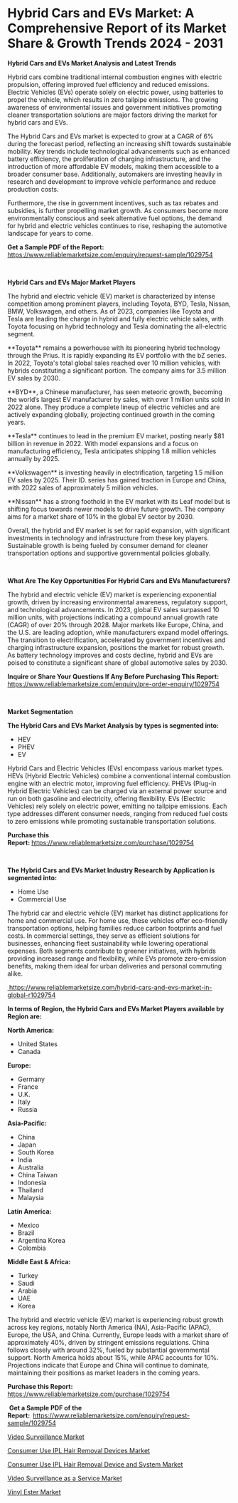 <p><h1>Hybrid Cars and EVs Market: A Comprehensive Report of its Market Share & Growth Trends 2024 - 2031</h1></p><p><strong>Hybrid Cars and EVs Market Analysis and Latest Trends</strong></p>
<p><p>Hybrid cars combine traditional internal combustion engines with electric propulsion, offering improved fuel efficiency and reduced emissions. Electric Vehicles (EVs) operate solely on electric power, using batteries to propel the vehicle, which results in zero tailpipe emissions. The growing awareness of environmental issues and government initiatives promoting cleaner transportation solutions are major factors driving the market for hybrid cars and EVs.</p><p>The Hybrid Cars and EVs market is expected to grow at a CAGR of 6% during the forecast period, reflecting an increasing shift towards sustainable mobility. Key trends include technological advancements such as enhanced battery efficiency, the proliferation of charging infrastructure, and the introduction of more affordable EV models, making them accessible to a broader consumer base. Additionally, automakers are investing heavily in research and development to improve vehicle performance and reduce production costs.</p><p>Furthermore, the rise in government incentives, such as tax rebates and subsidies, is further propelling market growth. As consumers become more environmentally conscious and seek alternative fuel options, the demand for hybrid and electric vehicles continues to rise, reshaping the automotive landscape for years to come.</p></p>
<p><strong>Get a Sample PDF of the Report:&nbsp;</strong> <a href="https://www.reliablemarketsize.com/enquiry/request-sample/1029754?utm_campaign=1720&utm_medium=2&utm_source=Github&utm_content=ia&utm_term=03122024&utm_id=hybrid-cars-and-evs">https://www.reliablemarketsize.com/enquiry/request-sample/1029754</a></p>
<p>&nbsp;</p>
<p><strong>Hybrid Cars and EVs Major Market Players</strong></p>
<p><p>The hybrid and electric vehicle (EV) market is characterized by intense competition among prominent players, including Toyota, BYD, Tesla, Nissan, BMW, Volkswagen, and others. As of 2023, companies like Toyota and Tesla are leading the charge in hybrid and fully electric vehicle sales, with Toyota focusing on hybrid technology and Tesla dominating the all-electric segment.</p><p>**Toyota** remains a powerhouse with its pioneering hybrid technology through the Prius. It is rapidly expanding its EV portfolio with the bZ series. In 2022, Toyota's total global sales reached over 10 million vehicles, with hybrids constituting a significant portion. The company aims for 3.5 million EV sales by 2030.</p><p>**BYD**, a Chinese manufacturer, has seen meteoric growth, becoming the world’s largest EV manufacturer by sales, with over 1 million units sold in 2022 alone. They produce a complete lineup of electric vehicles and are actively expanding globally, projecting continued growth in the coming years.</p><p>**Tesla** continues to lead in the premium EV market, posting nearly $81 billion in revenue in 2022. With model expansions and a focus on manufacturing efficiency, Tesla anticipates shipping 1.8 million vehicles annually by 2025.</p><p>**Volkswagen** is investing heavily in electrification, targeting 1.5 million EV sales by 2025. Their ID. series has gained traction in Europe and China, with 2022 sales of approximately 5 million vehicles.</p><p>**Nissan** has a strong foothold in the EV market with its Leaf model but is shifting focus towards newer models to drive future growth. The company aims for a market share of 10% in the global EV sector by 2030.</p><p>Overall, the hybrid and EV market is set for rapid expansion, with significant investments in technology and infrastructure from these key players. Sustainable growth is being fueled by consumer demand for cleaner transportation options and supportive governmental policies globally.</p></p>
<p>&nbsp;</p>
<p><strong>What Are The Key Opportunities For Hybrid Cars and EVs Manufacturers?</strong></p>
<p><p>The hybrid and electric vehicle (EV) market is experiencing exponential growth, driven by increasing environmental awareness, regulatory support, and technological advancements. In 2023, global EV sales surpassed 10 million units, with projections indicating a compound annual growth rate (CAGR) of over 20% through 2028. Major markets like Europe, China, and the U.S. are leading adoption, while manufacturers expand model offerings. The transition to electrification, accelerated by government incentives and charging infrastructure expansion, positions the market for robust growth. As battery technology improves and costs decline, hybrid and EVs are poised to constitute a significant share of global automotive sales by 2030.</p></p>
<p><strong>Inquire or Share Your Questions If Any Before Purchasing This Report:</strong> <a href="https://www.reliablemarketsize.com/enquiry/pre-order-enquiry/1029754?utm_campaign=1720&utm_medium=2&utm_source=Github&utm_content=ia&utm_term=03122024&utm_id=hybrid-cars-and-evs">https://www.reliablemarketsize.com/enquiry/pre-order-enquiry/1029754</a></p>
<p>&nbsp;</p>
<p><strong>Market Segmentation</strong></p>
<p><strong>The Hybrid Cars and EVs Market Analysis by types is segmented into:</strong></p>
<p><ul><li>HEV</li><li>PHEV</li><li>EV</li></ul></p>
<p><p>Hybrid Cars and Electric Vehicles (EVs) encompass various market types. HEVs (Hybrid Electric Vehicles) combine a conventional internal combustion engine with an electric motor, improving fuel efficiency. PHEVs (Plug-in Hybrid Electric Vehicles) can be charged via an external power source and run on both gasoline and electricity, offering flexibility. EVs (Electric Vehicles) rely solely on electric power, emitting no tailpipe emissions. Each type addresses different consumer needs, ranging from reduced fuel costs to zero emissions while promoting sustainable transportation solutions.</p></p>
<p><strong>Purchase this Report:&nbsp;</strong><a href="https://www.reliablemarketsize.com/purchase/1029754?utm_campaign=1720&utm_medium=2&utm_source=Github&utm_content=ia&utm_term=03122024&utm_id=hybrid-cars-and-evs">https://www.reliablemarketsize.com/purchase/1029754</a></p>
<p>&nbsp;</p>
<p><strong>The Hybrid Cars and EVs Market Industry Research by Application is segmented into:</strong></p>
<p><ul><li>Home Use</li><li>Commercial Use</li></ul></p>
<p><p>The hybrid car and electric vehicle (EV) market has distinct applications for home and commercial use. For home use, these vehicles offer eco-friendly transportation options, helping families reduce carbon footprints and fuel costs. In commercial settings, they serve as efficient solutions for businesses, enhancing fleet sustainability while lowering operational expenses. Both segments contribute to greener initiatives, with hybrids providing increased range and flexibility, while EVs promote zero-emission benefits, making them ideal for urban deliveries and personal commuting alike.</p></p>
<p><a href="https://www.reliablemarketsize.com/hybrid-cars-and-evs-market-in-global-r1029754?utm_campaign=1720&utm_medium=2&utm_source=Github&utm_content=ia&utm_term=03122024&utm_id=hybrid-cars-and-evs">&nbsp;https://www.reliablemarketsize.com/hybrid-cars-and-evs-market-in-global-r1029754</a></p>
<p><strong>In terms of Region, the Hybrid Cars and EVs Market Players available by Region are:</strong></p>
<p>
    <p> <strong> North America: </strong>
        <ul>
            <li>United States</li>
            <li>Canada</li>
        </ul>
        </p> 
    <p> <strong> Europe: </strong>
        <ul>
            <li>Germany</li>
            <li>France</li>
            <li>U.K.</li>
            <li>Italy</li>
            <li>Russia</li>
        </ul>
        </p> 
    <p> <strong> Asia-Pacific: </strong>
        <ul>
            <li>China</li>
            <li>Japan</li>
            <li>South Korea</li>
            <li>India</li>
            <li>Australia</li>
            <li>China Taiwan</li>
            <li>Indonesia</li>
            <li>Thailand</li>
            <li>Malaysia</li>
        </ul>
        </p> 
    <p> <strong> Latin America: </strong>
        <ul>
            <li>Mexico</li>
            <li>Brazil</li>
            <li>Argentina Korea</li>
            <li>Colombia</li>
        </ul>
        </p> 
    <p> <strong> Middle East & Africa: </strong>
        <ul>
            <li>Turkey</li>
            <li>Saudi</li>
            <li>Arabia</li>
            <li>UAE</li>
            <li>Korea</li>
        </ul>
    </p>
    </p>
<p><p>The hybrid and electric vehicle (EV) market is experiencing robust growth across key regions, notably North America (NA), Asia-Pacific (APAC), Europe, the USA, and China. Currently, Europe leads with a market share of approximately 40%, driven by stringent emissions regulations. China follows closely with around 32%, fueled by substantial governmental support. North America holds about 15%, while APAC accounts for 10%. Projections indicate that Europe and China will continue to dominate, maintaining their positions as market leaders in the coming years.</p></p>
<p><strong>Purchase this Report: </strong><a href="https://www.reliablemarketsize.com/purchase/1029754?utm_campaign=1720&utm_medium=2&utm_source=Github&utm_content=ia&utm_term=03122024&utm_id=hybrid-cars-and-evs">https://www.reliablemarketsize.com/purchase/1029754</a></p>
<p>&nbsp;<strong>Get a Sample PDF of the Report:&nbsp;&nbsp;</strong><a href="https://www.reliablemarketsize.com/enquiry/request-sample/1029754?utm_campaign=1720&utm_medium=2&utm_source=Github&utm_content=ia&utm_term=03122024&utm_id=hybrid-cars-and-evs">https://www.reliablemarketsize.com/enquiry/request-sample/1029754</a></p>
<p><strong></strong></p>
<p><p><a href="https://www.linkedin.com/pulse/estimating-size-video-surveillance-market-current-cagr-144and-dnb0f?utm_campaign=1720&utm_medium=2&utm_source=Github&utm_content=ia&utm_term=03122024&utm_id=hybrid-cars-and-evs">Video Surveillance Market</a></p><p><a href="https://issuu.com/reportprime-2/docs/consumer-use-ipl-hair-removal-devices-market-size-?utm_campaign=1720&utm_medium=2&utm_source=Github&utm_content=ia&utm_term=03122024&utm_id=hybrid-cars-and-evs">Consumer Use IPL Hair Removal Devices Market</a></p><p><a href="https://issuu.com/reportprime-2/docs/consumer-use-ipl-hair-removal-device-and-system-ma?utm_campaign=1720&utm_medium=2&utm_source=Github&utm_content=ia&utm_term=03122024&utm_id=hybrid-cars-and-evs">Consumer Use IPL Hair Removal Device and System Market</a></p><p><a href="https://www.linkedin.com/pulse/size-estimationof-video-surveillance-service-market-forecast-qux1f?utm_campaign=1720&utm_medium=2&utm_source=Github&utm_content=ia&utm_term=03122024&utm_id=hybrid-cars-and-evs">Video Surveillance as a Service Market</a></p><p><a href="https://www.linkedin.com/pulse/vinyl-ester-market-navigating-challenges-unlocking-potential-j37pe?utm_campaign=1720&utm_medium=2&utm_source=Github&utm_content=ia&utm_term=03122024&utm_id=hybrid-cars-and-evs">Vinyl Ester Market</a></p></p>